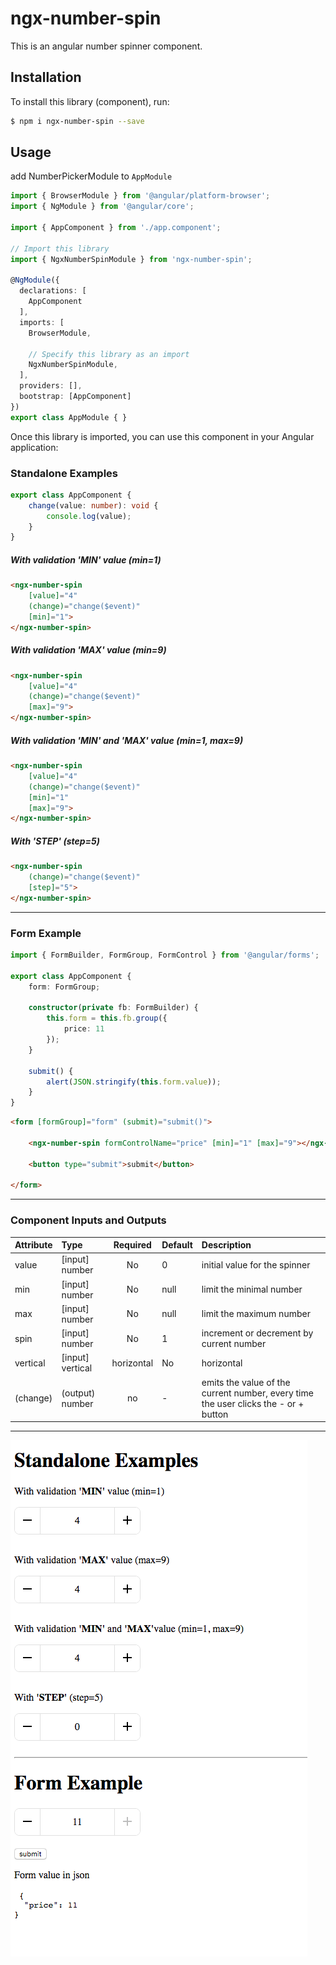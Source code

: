 # ngx-number-spin

This is an angular number spinner component.

## Installation

To install this library (component), run:
```bash
$ npm i ngx-number-spin --save
```

## Usage
add NumberPickerModule to `AppModule`

```typescript
import { BrowserModule } from '@angular/platform-browser';
import { NgModule } from '@angular/core';

import { AppComponent } from './app.component';

// Import this library
import { NgxNumberSpinModule } from 'ngx-number-spin';

@NgModule({
  declarations: [
    AppComponent
  ],
  imports: [
    BrowserModule,
    
    // Specify this library as an import
    NgxNumberSpinModule,
  ],
  providers: [],
  bootstrap: [AppComponent]
})
export class AppModule { }
```

Once this library is imported, you can use this component in your Angular application:
### Standalone Examples

```typescript
export class AppComponent {
    change(value: number): void {
        console.log(value);
    }
}
```

##### With validation 'MIN' value (min=1)
```html
<ngx-number-spin
    [value]="4"
    (change)="change($event)" 
    [min]="1">
</ngx-number-spin>
```

##### With validation 'MAX' value (min=9)
```html
<ngx-number-spin 
    [value]="4"
    (change)="change($event)" 
    [max]="9">
</ngx-number-spin>
```

##### With validation 'MIN' and 'MAX' value (min=1, max=9)
```html
<ngx-number-spin 
    [value]="4"
    (change)="change($event)"
    [min]="1"
    [max]="9">
</ngx-number-spin>
```

##### With 'STEP' (step=5)
```html
<ngx-number-spin
    (change)="change($event)" 
    [step]="5">
</ngx-number-spin>
```
--------------------------------------------------------------------------------------------------------------------
### Form Example
```typescript
import { FormBuilder, FormGroup, FormControl } from '@angular/forms';

export class AppComponent {
    form: FormGroup;
    
    constructor(private fb: FormBuilder) {
        this.form = this.fb.group({
            price: 11
        });
    }
       
    submit() {
        alert(JSON.stringify(this.form.value));
    }
}
```

```html
<form [formGroup]="form" (submit)="submit()">

    <ngx-number-spin formControlName="price" [min]="1" [max]="9"></ngx-number-spin>
    
    <button type="submit">submit</button>
    
</form>

```
--------------------------------------------------------------------------------------------
### Component Inputs and Outputs
| Attribute        | Type           | Required  | Default | Description |
| :------------- |:-------------| :-----:| :----| :-----|
| value | [input] number | No | 0 | initial value for the spinner |
| min | [input] number | No | null | limit the minimal number |
| max | [input] number | No | null | limit the maximum number |
| spin | [input] number | No | 1 | increment or decrement by current number  |
| vertical | [input] vertical|horizontal | No | horizontal | change the direction of the buttons |
| (change) | (output) number | no | - | emits the value of the current number, every time the user clicks the - or + button |


-------------------------------------------------------------------------------------------------------

![ngx-number-spin example image](/src/assets/images/example.png "ngx-number-spin example image")

